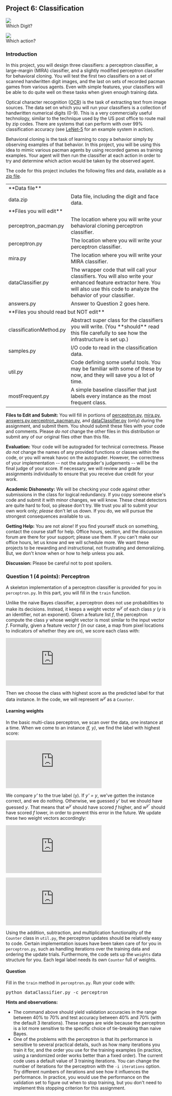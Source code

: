 ## Project 6: Classification


<div class="project">

![](https://github.com/HEATlab/cs151-classification/blob/master/digits.gif)  
Which Digit?

![](https://github.com/HEATlab/cs151-classification/blob/master/pacman_multi_agent.png)  
Which action?


### <a name="Introduction"></a>Introduction

In this project, you will design three classifiers: a perceptron classifier, a large-margin (MIRA) classifier, and a slightly modified perceptron classifier for behavioral cloning. You will test the first two classifiers on a set of scanned handwritten digit images, and the last on sets of recorded pacman games from various agents. Even with simple features, your classifiers will be able to do quite well on these tasks when given enough training data.

Optical character recognition ([OCR](http://en.wikipedia.org/wiki/Optical_character_recognition)) is the task of extracting text from image sources. The data set on which you will run your classifiers is a collection of handwritten numerical digits (0-9). This is a very commercially useful technology, similar to the technique used by the US post office to route mail by zip codes. There are systems that can perform with over 99% classification accuracy (see [LeNet-5](http://yann.lecun.com/exdb/lenet/index.html) for an example system in action).

Behavioral cloning is the task of learning to copy a behavior simply by observing examples of that behavior. In this project, you will be using this idea to mimic various pacman agents by using recorded games as training examples. Your agent will then run the classifier at each action in order to try and determine which action would be taken by the observed agent.

The code for this project includes the following files and data, available as a [zip file](https://github.com/HEATlab/cs151-classification/archive/master.zip).

<table class="intro" border="0" cellpadding="10">

<tbody>

<tr>

<td colspan="2">**Data file**</td>

</tr>

<tr>

<td>data.zip</td>

<td>Data file, including the digit and face data.</td>

</tr>

<tr>

<td colspan="2">**Files you will edit**</td>

</tr>

<tr>

<td>perceptron_pacman.py</td>

<td>The location where you will write your behavioral cloning perceptron classifier.</td>

</tr>

<tr>

<td>perceptron.py</td>

<td>The location where you will write your perceptron classifier.</td>

</tr>

<tr>

<td>mira.py</td>

<td>The location where you will write your MIRA classifier.</td>

</tr>

<tr>

<td>dataClassifier.py</td>

<td>The wrapper code that will call your classifiers. You will also write your enhanced feature extractor here. You will also use this code to analyze the behavior of your classifier.</td>

</tr>

<tr>

<td>answers.py</td>

<td>Answer to Question 2 goes here.</td>

</tr>

<tr>

<td colspan="2">**Files you should read but NOT edit**</td>

</tr>

<tr>

<td>classificationMethod.py</td>

<td>Abstract super class for the classifiers you will write.  
(You **should** read this file carefully to see how the infrastructure is set up.)</td>

</tr>

<tr>

<td>samples.py</td>

<td>I/O code to read in the classification data.</td>

</tr>

<tr>

<td>util.py</td>

<td>Code defining some useful tools. You may be familiar with some of these by now, and they will save you a lot of time.</td>

</tr>

<tr>

<td>mostFrequent.py</td>

<td>A simple baseline classifier that just labels every instance as the most frequent class.</td>

</tr>

</tbody>

</table>

**Files to Edit and Submit:** You will fill in portions of [perceptron.py](https://github.com/HEATlab/cs151-classification/blob/master/perceptron.py), [mira.py](https://github.com/HEATlab/cs151-classification/blob/master/mira.py), [answers.py](https://github.com/HEATlab/cs151-classification/blob/master/answers.py),[perceptron_pacman.py](https://github.com/HEATlab/cs151-classification/blob/master/perceptron_pacman.py), and [dataClassifier.py](https://github.com/HEATlab/cs151-classification/blob/master/dataClassifier.py) (only) during the assignment, and submit them. You should submit these files with your code and comments. Please _do not_ change the other files in this distribution or submit any of our original files other than this file.

**Evaluation:** Your code will be autograded for technical correctness. Please _do not_ change the names of any provided functions or classes within the code, or you will wreak havoc on the autograder. However, the correctness of your implementation -- not the autograder's judgements -- will be the final judge of your score. If necessary, we will review and grade assignments individually to ensure that you receive due credit for your work.

**Academic Dishonesty:** We will be checking your code against other submissions in the class for logical redundancy. If you copy someone else's code and submit it with minor changes, we will know. These cheat detectors are quite hard to fool, so please don't try. We trust you all to submit your own work only; _please_ don't let us down. If you do, we will pursue the strongest consequences available to us.

**Getting Help:** You are not alone! If you find yourself stuck on something, contact the course staff for help. Office hours, section, and the discussion forum are there for your support; please use them. If you can't make our office hours, let us know and we will schedule more. We want these projects to be rewarding and instructional, not frustrating and demoralizing. But, we don't know when or how to help unless you ask.

**Discussion:** Please be careful not to post spoilers.

</div>

<div class="project">

### <a name="Q1"></a>Question 1 (4 points): Perceptron

A skeleton implementation of a perceptron classifier is provided for you in `perceptron.py`. In this part, you will fill in the `train` function.

Unlike the naive Bayes classifier, a perceptron does not use probabilities to make its decisions. Instead, it keeps a weight vector *w<sup>y</sup>* of each class *y* (*y* is an identifier, not an exponent). Given a feature list *f*, the perceptron compute the class *y* whose weight vector is most similar to the input vector *f*. Formally, given a feature vector *f* (in our case, a map from pixel locations to indicators of whether they are on), we score each class with:

<div>
  
![\( \mbox{score}(f,y) = \sum\limits_{i} f_i w^y_i \)](http://www.sciweavers.org/tex2img.php?eq=%5C%28%20%5Cmbox%7Bscore%7D%28f%2Cy%29%20%3D%20%5Csum%5Climits_%7Bi%7D%20f_i%20w%5Ey_i%20%5C%29&bc=White&fc=Black&im=jpg&fs=12&ff=arev&edit=0)

</div>

Then we choose the class with highest score as the predicted label for that data instance. In the code, we will represent *w<sup>y</sup>* as a `Counter`.

#### Learning weights

In the basic multi-class perceptron, we scan over the data, one instance at a time. When we come to an instance *(f, y)*, we find the label with highest score:

<div>
  
![y' = arg \max\limits_{y''} score(f,y'')](http://www.sciweavers.org/tex2img.php?eq=%5C%28%20y%27%20%3D%20arg%20%5Cmax%5Climits_%7By%27%27%7D%20score%28f%2Cy%27%27%29%20%5C%29&bc=White&fc=Black&im=png&fs=12&ff=arev&edit=0)

</div>

We compare *y'* to the true label \(y\). If *y' = y*, we've gotten the instance correct, and we do nothing. Otherwise, we guessed *y'* but we should have guessed *y*. That means that *w<sup>y</sup>* should have scored *f* higher, and *w<sup>y'</sup>* should have scored *f* lower, in order to prevent this error in the future. We update these two weight vectors accordingly:

<div>

![w^y = w^y + f](http://www.sciweavers.org/tex2img.php?eq=%5C%28%20w%5Ey%20%3D%20w%5Ey%20%2B%20f%20%5C%29&bc=White&fc=Black&im=png&fs=12&ff=arev&edit=0)

</div>

<div>

![w^{y'} = w^{y'} - f](http://www.sciweavers.org/tex2img.php?eq=%5C%28%20w%5E%7By%27%7D%20%3D%20w%5E%7By%27%7D%20-%20f%20%5C%29&bc=White&fc=Black&im=png&fs=12&ff=arev&edit=0)

</div>

Using the addition, subtraction, and multiplication functionality of the `Counter` class in `util.py`, the perceptron updates should be relatively easy to code. Certain implementation issues have been taken care of for you in `perceptron.py`, such as handling iterations over the training data and ordering the update trials. Furthermore, the code sets up the `weights` data structure for you. Each legal label needs its own `Counter` full of weights.

#### Question

Fill in the `train` method in `perceptron.py`. Run your code with:

<pre>python dataClassifier.py -c perceptron </pre>

**Hints and observations:**

*   The command above should yield validation accuracies in the range between 40% to 70% and test accuracy between 40% and 70% (with the default 3 iterations). These ranges are wide because the perceptron is a lot more sensitive to the specific choice of tie-breaking than naive Bayes.
*   One of the problems with the perceptron is that its performance is sensitive to several practical details, such as how many iterations you train it for, and the order you use for the training examples (in practice, using a randomized order works better than a fixed order). The current code uses a default value of 3 training iterations. You can change the number of iterations for the perceptron with the `-i iterations` option. Try different numbers of iterations and see how it influences the performance. In practice, you would use the performance on the validation set to figure out when to stop training, but you don't need to implement this stopping criterion for this assignment.

</div>
